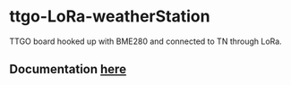# ttgo-LoRa-weatherStation
TTGO board hooked up with BME280 and connected to TN through LoRa.

## Documentation [here](https://marcoroda.com/projects/2020/03/03/TTGO-LORA-TTN.html)

